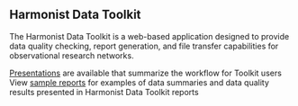 ## Harmonist Data Toolkit

The Harmonist Data Toolkit is a web-based application designed to provide data quality checking, report generation, and file transfer capabilities for observational research networks.

[Presentations](/presentations/overview.md) are available that summarize the workflow for Toolkit users  
View [sample reports](http://dataharmonist.org/pages/reports) for examples of data summaries and data quality results presented in Harmonist Data Toolkit reports
